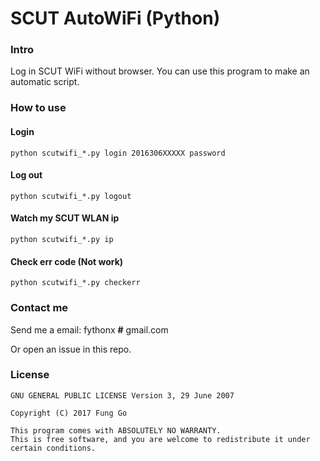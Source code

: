 # SCUT AutoWiFi (Python)

### Intro

Log in SCUT WiFi without browser. You can use this program to make an automatic script.


### How to use

#### Login

```
python scutwifi_*.py login 2016306XXXXX password
```

#### Log out

```
python scutwifi_*.py logout
```

#### Watch my SCUT WLAN ip

```
python scutwifi_*.py ip
```

#### Check err code (Not work)

```
python scutwifi_*.py checkerr
```

### Contact me

Send me a email: fythonx **#** gmail.com

Or open an issue in this repo.

### License

```
GNU GENERAL PUBLIC LICENSE Version 3, 29 June 2007

Copyright (C) 2017 Fung Go

This program comes with ABSOLUTELY NO WARRANTY.
This is free software, and you are welcome to redistribute it under certain conditions.
```
